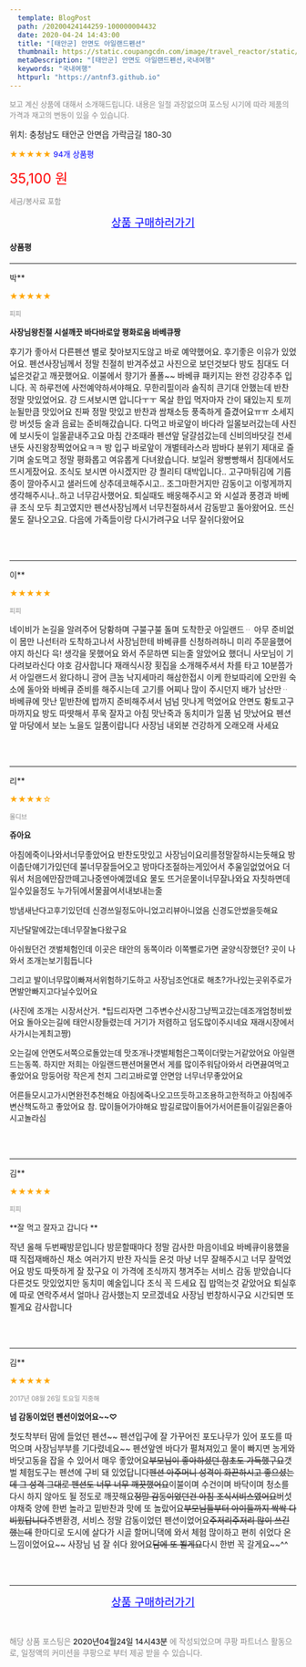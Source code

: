 ```yaml
---
  template: BlogPost
  path: /20200424144259-100000004432
  date: 2020-04-24 14:43:00
  title: "[태안군] 안면도 아일랜드펜션"
  thumbnail: https://static.coupangcdn.com/image/travel_reactor/static/booking/image/pension/ddnayo/5a1d5f32-a98c-4894-b98d-2bc5def83118.jpg
  metaDescription: "[태안군] 안면도 아일랜드펜션,국내여행"
  keywords: "국내여행"
  httpurl: "https://antnf3.github.io"
---
```

  
<span style="color: #888;font-size:0.8rem">보고 계신 상품에 대해서 소개해드립니다.
내용은 일절 과장없으며 포스팅 시기에 따라 제품의 가격과 재고의 변동이 있을 수 있습니다.</span>
  
<span style="font-size: 0.9rem;">위치: 충청남도 태안군 안면읍 가락금길 180-30</span>
  
<span style="color: orange;">★★★★★</span> <span style="color: blue;font-size: 0.85rem;">94개 상품평</span>
  
<span style="color: red;font-size: 1.5rem;">35,100 원</span>
  
<span style="color: #888;font-size:0.8rem">세금/봉사료 포함</span>





<p align="center"><a href="http://me2.do/IIxPI8IN" style="font-size: 1.2rem; color: blue;">상품 구매하러가기</a></p>

#### 상품평
  
---
  
박**
    
<span style="color: orange;">★★★★★</span>
    
<span style="color: #888;font-size:0.7rem">피피</span>
    
<span style="font-size:0.85rem">**사장님왕친절 시설깨끗 바다바로앞 평화로움 바베큐짱**</span>
    
<span style="font-size: 0.9rem;">후기가 좋아서 다른펜션 별로 찾아보지도않고 바로 예약했어요.
후기좋은 이유가 있었어요. 펜션사장님께서 정말 친절히 반겨주셨고
사진으로 보던것보다 방도 침대도 더 넓은것같고 깨끗했어요.
이불에서 향기가 폴폴~~ 바베큐 패키지는 완전 강강추추 입니다.
꼭 하루전에 사전예약하셔야해요. 무한리필이라 솔직히 큰기대 안했는데
반찬 정말 맛있었어요. 걍 드셔보시면 압니다ㅜㅜ
목살 한입 먹자마자 간이 돼있는지 토끼눈될만큼 맛있어요 진짜
정말 맛있고 반찬과 쌈채소등 풍족하게 즐겼어요ㅠㅠ
소세지랑 버섯등 술과 음료는 준비해갔습니다. 
다먹고 바로앞이 바다라 일몰보러갔는데 사진에 보시듯이 일몰끝내주고요
마침 간조때라 펜션앞 달걀섬갔는데 신비의바닷길 전세낸듯 사진왕창찍었어요ㅋㅋ 방 입구 바로앞이 개별테라스라 밤바다 분위기
제대로 즐기며 술도먹고 정말 평화롭고 여유롭게 다녀왔습니다.
보일러 왕빵빵해서 침대에서도 뜨시게잤어요.
조식도 보시면 아시겠지만 걍 퀄리티 대박입니다..
고구마튀김에 기름종이 깔아주시고 샐러드에 상추데코해주시고..
조그마한거지만 감동이고 이렇게까지 생각해주시나..하고 너무감사했어요.
퇴실때도 배웅해주시고 와 시설과 풍경과 바베큐 조식 모두 최고였지만
펜션사장님께서 너무친절하셔서 감동받고 돌아왔어요.
뜨신물도 잘나오고요. 다음에 가족들이랑 다시가려구요
너무 잘쉬다왔어요</span>
    
<br>
<br>

---
  
이**
    
<span style="color: orange;">★★★★★</span>
    
<span style="color: #888;font-size:0.7rem">피피</span>
    

    
<span style="font-size: 0.9rem;">네이비가 논길을 알려주어 당황하며 구불구불 돌며 도착한곳 아일랜드ᆢ
아무 준비없이 몸만 나선터라 도착하고나서 사장님한테 바베큐를 신청하려하니 미리 주문을했어야지 하신다 윽! 생각을 못했어요 와서 주문하면 되는줄 알았어요 했더니 사모님이 기다려보라신다 야호 감사합니다
재래식시장 횟집을 소개해주셔서 차를 타고 10분쯤가서 아일랜드서 왔다하니 광어 큰놈 낙지세마리 해삼한접시 이케 한보따리에 오만원
숙소에 돌아와 바베큐 준비를 해주시는데 고기를 어찌나 많이 주시던지 배가 남산만ᆢ 바베큐에 맛난 밑반찬에 밥까지 준비해주셔서 넘넘 맛나게 먹었어요 안면도 황토고구마까지요
방도 따땃해서 푸욱 잘자고 아침 맛난죽과 동치미가 일품 넘 맛났어요
펜션앞 마당에서 보는 노을도 일품이랍니다
사장님 내외분 건강하게 오래오래 사세요</span>
    
<br>
<br>

---
  
리**
    
<span style="color: orange;">★★★★☆</span>
    
<span style="color: #888;font-size:0.7rem">몰디브</span>
    
<span style="font-size:0.85rem">**쥬아요**</span>
    
<span style="font-size: 0.9rem;">아침에죽이나와서너무좋았어요
반찬도맛있고
사장님이요리를정말잘하시는듯해요
방이춥단얘기가있던데 불너무잘들어오고 방마다조절하는게있어서 추울일없었어요 더워서  처음에만잠깐떼고나중엔아예껐네요
물도 뜨거운물이너무잘나와요 자칫하면데일수있을정도 누가뒤에서물끓여서내보내는줄 

방냄새난다고후기있던데 
신경쓰일정도아니었고리뷰아니었음 신경도안썼을듯해요
 
지난달말에갔는데너무잘놀다왔구요

아쉬웠던건 갯벌체험인데 이곳은 태안의 동쪽이라 이쪽뻘로가면 굴양식장했던? 곳이 나와서 조개는보기힘듭니다

그리고 발이너무많이빠져서위험하기도하고 
사장님조언대로 해초?가나있는곳위주로가면발안빠지고다닐수있어요

(사진에 조개는 시장서산거. *팁드리자면 그주변수산시장그냥찍고갔는데조개엄청비쌌어요
돌아오는길에 태안시장들렸는데 거기가 저렴하고 덤도많이주시네요
재래시장에서사가시는게최고짱)

오는길에 안면도서쪽으로돌았는데 맛조개나갯벌체험은그쪽이더맞는거같았어요 아일랜드는동쪽.
하지만 저희는 아일랜드팬션머물면서 게를 많이주워담아와서 라면끓여먹고좋았어요 망둥어랑 작은게 천지
그리고바로옆 안면암 너무너무좋았어요 

어른들모시고가시면완전추천해요 아침에죽나오고뜨듯하고조용하고한적하고 
아침에주변산책도하고 좋았어요
참. 많이들어가야해요 밤길로많이들어가서어른들이길잃은줄아시고놀라심</span>
    
<br>
<br>

---
  
김**
    
<span style="color: orange;">★★★★★</span>
    
<span style="color: #888;font-size:0.7rem">피피</span>
    
<span style="font-size:0.85rem">**잘 먹고 잘자고 갑니다 **</span>
    
<span style="font-size: 0.9rem;">작년 올해 두번째방문입니다
방문할때마다 정말 감사한 마음이네요
바베큐이용했을때  직접재배하신 채소 여러가지 반찬
자식들 온것 마냥 너무 잘해주시고 너무 잘먹었어요
방도 따뜻하게 잘 잤구요 이 가격에 조식까지 챙겨주는
서비스  감동 받았습니다 다른것도 맛있었지만 동치미 예술입니다
조식 꼭 드세요 집 밥먹는것 같았어요 퇴실후에 따로 연락주셔서
얼마나 감사했는지 모르겠네요 사장님 번창하시구요
시간되면 또뵐게요 감사합니다</span>
    
<br>
<br>

---
  
김**
    
<span style="color: orange;">★★★★★</span>
    
<span style="color: #888;font-size:0.7rem">2017년 08월 26일 토요일 지중해</span>
    
<span style="font-size:0.85rem">**넘 감동이었던 펜션이었어요~~♡**</span>
    
<span style="font-size: 0.9rem;">첫도착부터 맘에 들었던 펜션~~
펜션입구에 잘 가꾸어진 포도나무가 있어 포도를 따먹으며 사장님부부를 기다렸네요~~
펜션앞엔 바다가 펼쳐져있고 물이 빠지면 농게와 바닷고동을 잡을 수 있어서  매우 좋았어요~~부모님이 좋아하셨던 함초도 가득했구요~~갯벌 체험도구는 펜션에 구비 돼 있었답니다~~펜션 아주머니 성격이 화끈하시고 좋으셨는데 그 성격 그대로 펜션도 너무 너무 깨끗했어요~~이불이며 수건이며 바닥이며 청소를 다시 하지 않아도 될 정도로 깨끗해요~~정말 감동이었던건 아침 조식서비스였어요~~버섯 야채죽 양에 한번 놀라고 밑반찬과 맛에 또 놀랐어요~~부모님들부터 아이들까지 싹싹 다 비웠답니다~~주변환경, 서비스  정말 감동이었던 펜션이었어요~~주저리주저리 많이 쓰긴했는데~~
한마디로 도시에 살다가 시골 할머니댁에 와서 체험 많이하고 편히 쉬었다 온 느낌이었어요~~
사장님 넘 잘 쉬다 왔어요~~담에 또 뵐게요~~다시 한번 꼭 갈게요~~^^</span>
    
<br>
<br>


  
---
  
<p align="center"><a href="http://me2.do/IIxPI8IN" style="font-size: 1.2rem; color: blue;">상품 구매하러가기</a></p>
  
<br>
  
<span style="font-size: 0.85rem; color: #888;">해당 상품 포스팅은 <span style="color: #000;"> 2020년04월24일 14시43분 </span> 에 작성되었으며 쿠팡 파트너스 활동으로, 일정액의 커미션을 쿠팡으로 부터 제공 받을 수 있습니다.</span>